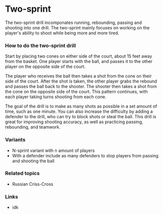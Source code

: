 # Two-sprint

The two-sprint drill incomponates running, rebounding, passing and shooting into one drill. The two-sprint mainly focuses on working on the player's ability to shoot while being more and more tired.

### How to do the two-sprint drill

Start by placing two cones on either side of the court, about 15 feet away from the basket. One player starts with the ball, and passes it to the other player on the opposite side of the court. 

The player who receives the ball then takes a shot from the cone on their side of the court. After the shot is taken, the other player grabs the rebound and passes the ball back to the shooter. The shooter then takes a shot from the cone on the opposite side of the court.  This pattern continues, with each player taking turns shooting from each cone. 

The goal of the drill is to make as many shots as possible in a set amount of time, such as one minute. You can also increase the difficulty by adding a defender to the drill, who can try to block shots or steal the ball. This drill is great for improving shooting accuracy, as well as practicing passing, rebounding, and teamwork. 

### Variants

- N-sprint
variant with n amount of players
- With a defender 
include as many defenders to stop players from passing and shooting the ball



### Related topics
- Russian Criss-Cross
### Links
- idk
<!--stackedit_data:
eyJoaXN0b3J5IjpbLTEwNDAxMjkwNTQsNzMwOTk4MTE2XX0=
-->